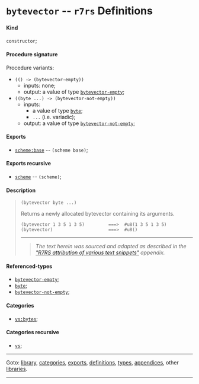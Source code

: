 

<a id='definition__r7rs__bytevector'></a>

# `bytevector` -- `r7rs` Definitions


<a id='definition__r7rs__bytevector__kind'></a>

#### Kind

`constructor`;


<a id='definition__r7rs__bytevector__procedure-signature'></a>

#### Procedure signature

Procedure variants:
 * `(() -> (bytevector-empty))`
   * inputs: none;
   * output: a value of type [`bytevector-empty`](../../r7rs/types/bytevector-empty.md#type__r7rs__bytevector-empty);
 * `((byte ...) -> (bytevector-not-empty))`
   * inputs:
     * a value of type [`byte`](../../r7rs/types/byte.md#type__r7rs__byte);
     * `...` (i.e. variadic);
   * output: a value of type [`bytevector-not-empty`](../../r7rs/types/bytevector-not-empty.md#type__r7rs__bytevector-not-empty);


<a id='definition__r7rs__bytevector__exports'></a>

#### Exports

 * [`scheme:base`](../../r7rs/exports/scheme_3a_base.md#export__r7rs__scheme_3a_base) -- `(scheme base)`;


<a id='definition__r7rs__bytevector__exports-recursive'></a>

#### Exports recursive

 * [`scheme`](../../r7rs/exports/scheme.md#export__r7rs__scheme) -- `(scheme)`;


<a id='definition__r7rs__bytevector__description'></a>

#### Description

> ````
> (bytevector byte ...)
> ````
> 
> 
> Returns a newly allocated bytevector containing its arguments.
> 
> ````
> (bytevector 1 3 5 1 3 5)         ===>  #u8(1 3 5 1 3 5)
> (bytevector)                     ===>  #u8()
> ````
> 
> 
> ----
> > *The text herein was sourced and adapted as described in the ["R7RS attribution of various text snippets"](../../r7rs/appendices/attribution.md#appendix__r7rs__attribution) appendix.*


<a id='definition__r7rs__bytevector__referenced-types'></a>

#### Referenced-types

 * [`bytevector-empty`](../../r7rs/types/bytevector-empty.md#type__r7rs__bytevector-empty);
 * [`byte`](../../r7rs/types/byte.md#type__r7rs__byte);
 * [`bytevector-not-empty`](../../r7rs/types/bytevector-not-empty.md#type__r7rs__bytevector-not-empty);


<a id='definition__r7rs__bytevector__categories'></a>

#### Categories

 * [`vs:bytes`](../../r7rs/categories/vs_3a_bytes.md#category__r7rs__vs_3a_bytes);


<a id='definition__r7rs__bytevector__categories-recursive'></a>

#### Categories recursive

 * [`vs`](../../r7rs/categories/vs.md#category__r7rs__vs);

----

Goto: [library](../../r7rs/_index.md#library__r7rs), [categories](../../r7rs/categories/_index.md#toc__r7rs__categories), [exports](../../r7rs/exports/_index.md#toc__r7rs__exports), [definitions](../../r7rs/definitions/_index.md#toc__r7rs__definitions), [types](../../r7rs/types/_index.md#toc__r7rs__types), [appendices](../../r7rs/appendices/_index.md#toc__r7rs__appendices), other [libraries](../../_libraries.md#toc__libraries).

----

